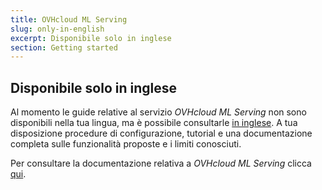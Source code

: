 ```yaml
---
title: OVHcloud ML Serving
slug: only-in-english
excerpt: Disponibile solo in inglese
section: Getting started
---
```


## Disponibile solo in inglese

Al momento le guide relative al servizio *OVHcloud ML Serving* non sono disponibili nella tua lingua, ma è possibile consultarle [in inglese](https://docs.ovh.com/gb/en/serving-engine/).
 A tua disposizione procedure di configurazione, tutorial e una documentazione completa sulle funzionalità proposte e i limiti conosciuti. 

Per consultare la documentazione relativa a *OVHcloud ML Serving* clicca [qui](https://docs.ovh.com/gb/en/serving-engine/).
